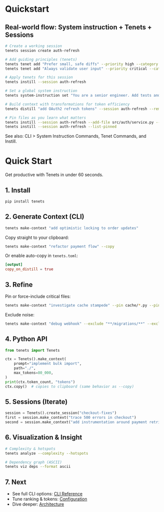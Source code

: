 # Quickstart

## Real-world flow: System instruction + Tenets + Sessions

```bash
# Create a working session
tenets session create auth-refresh

# Add guiding principles (tenets)
tenets tenet add "Prefer small, safe diffs" --priority high --category style
tenets tenet add "Always validate user input" --priority critical --category security

# Apply tenets for this session
tenets instill --session auth-refresh

# Set a global system instruction
tenets system-instruction set "You are a senior engineer. Add tests and document trade-offs." --enable

# Build context with transformations for token efficiency
tenets distill "add OAuth2 refresh tokens" --session auth-refresh --remove-comments --condense

# Pin files as you learn what matters
tenets instill --session auth-refresh --add-file src/auth/service.py --add-folder src/auth/routes
tenets instill --session auth-refresh --list-pinned
```

See also: CLI > System Instruction Commands, Tenet Commands, and Instill.
# Quick Start

Get productive with Tenets in under 60 seconds.

## 1. Install

```bash
pip install tenets
```

## 2. Generate Context (CLI)

```bash
tenets make-context "add optimistic locking to order updates"
```

Copy straight to your clipboard:

```bash
tenets make-context "refactor payment flow" --copy
```

Or enable auto-copy in `tenets.toml`:

```toml
[output]
copy_on_distill = true
```

## 3. Refine

Pin or force-include critical files:

```bash
tenets make-context "investigate cache stampede" --pin cache/*.py --pin config/settings.py
```

Exclude noise:

```bash
tenets make-context "debug webhook" --exclude "**/migrations/**" --exclude "**/tests/**"
```

## 4. Python API

```python
from tenets import Tenets

ctx = Tenets().make_context(
    prompt="implement bulk import",
    path="./",
    max_tokens=80_000,
)
print(ctx.token_count, "tokens")
ctx.copy()  # copies to clipboard (same behavior as --copy)
```

## 5. Sessions (Iterate)

```python
session = Tenets().create_session("checkout-fixes")
first = session.make_context("trace 500 errors in checkout")
second = session.make_context("add instrumentation around payment retries")
```

## 6. Visualization & Insight

```bash
# Complexity & hotspots
tenets analyze --complexity --hotspots

# Dependency graph (ASCII)
tenets viz deps --format ascii
```

## 7. Next

* See full CLI options: [CLI Reference](CLI.md)
* Tune ranking & tokens: [Configuration](CONFIG.md)
* Dive deeper: [Architecture](ARCHITECTURE.md)
